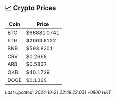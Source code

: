 ## 📈 Crypto Prices

| Coin | Price |
| ---- | ----- |
| BTC | $66881.0741 |
| ETH | $2663.9122 |
| BNB | $593.8301 |
| CRV | $0.2668 |
| ARB | $0.5837 |
| OKB | $40.1729 |
| DOGE | $0.1399 |

_Last Updated: 2024-10-21 23:46:22.031 +0800 HKT_